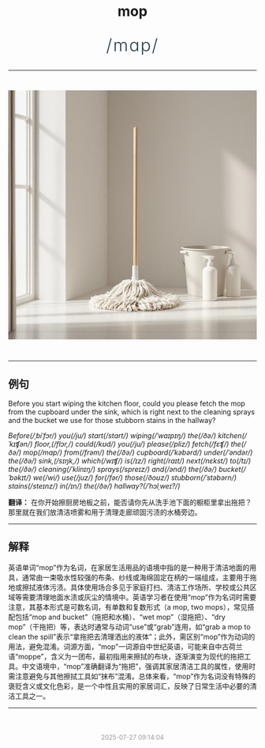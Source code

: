 <div align="center">

# mop

<div style="margin: 30px 0;">
<h1 style="font-size: 2.5em; font-weight: 300; letter-spacing: 2px; margin: 0; color: #2c3e50;">
/mɑp/
</h1>
</div>

</div>

---

<div align="center" style="margin: 40px 0;">

![mop](images/mop.png)

</div>

---

## 例句

Before you start wiping the kitchen floor, could you please fetch the mop from the cupboard under the sink, which is right next to the cleaning sprays and the bucket we use for those stubborn stains in the hallway?

*Before(/ˌbiˈfɔr/) you(/ju/) start(/stɑrt/) wiping(/ˈwaɪpɪŋ/) the(/ðə/) kitchen(/ˈkɪʧən/) floor,(/flɔr,/) could(/kʊd/) you(/ju/) please(/pliz/) fetch(/fɛʧ/) the(/ðə/) mop(/mɑp/) from(/frəm/) the(/ðə/) cupboard(/ˈkəbərd/) under(/ˈəndər/) the(/ðə/) sink,(/sɪŋk,/) which(/wɪʧ/) is(/ɪz/) right(/raɪt/) next(/nɛkst/) to(/tɪ/) the(/ðə/) cleaning(/ˈklinɪŋ/) sprays(/spreɪz/) and(/ənd/) the(/ðə/) bucket(/ˈbəkɪt/) we(/wi/) use(/juz/) for(/fər/) those(/ðoʊz/) stubborn(/ˈstəbərn/) stains(/steɪnz/) in(/ɪn/) the(/ðə/) hallway?(/ˈhɔlˌweɪ?/)*

**翻译：** 在你开始擦厨房地板之前，能否请你先从洗手池下面的橱柜里拿出拖把？那里就在我们放清洁喷雾和用于清理走廊顽固污渍的水桶旁边。

---

## 解释

英语单词“mop”作为名词，在家居生活用品的语境中指的是一种用于清洁地面的用具，通常由一束吸水性较强的布条、纱线或海绵固定在柄的一端组成，主要用于拖地或擦拭液体污渍。具体使用场合多见于家庭打扫、清洁工作场所、学校或公共区域等需要清理地面水渍或灰尘的情境中。英语学习者在使用“mop”作为名词时需要注意，其基本形式是可数名词，有单数和复数形式（a mop, two mops），常见搭配包括“mop and bucket”（拖把和水桶）、“wet mop”（湿拖把）、“dry mop”（干拖把）等，表达时通常与动词“use”或“grab”连用，如“grab a mop to clean the spill”表示“拿拖把去清理洒出的液体”；此外，需区别“mop”作为动词的用法，避免混淆。词源方面，“mop”一词源自中世纪英语，可能来自中古荷兰语“moppe”，含义为一团布，最初指用来擦拭的布块，逐渐演变为现代的拖把工具。中文语境中，“mop”准确翻译为“拖把”，强调其家居清洁工具的属性，使用时需注意避免与其他擦拭工具如“抹布”混淆。总体来看，“mop”作为名词没有特殊的褒贬含义或文化色彩，是一个中性且实用的家居词汇，反映了日常生活中必要的清洁工具之一。


---

<div align="center" style="margin-top: 50px;">
<small style="color: #999; font-size: 0.9em;">2025-07-27 09:14:04</small>
</div>
